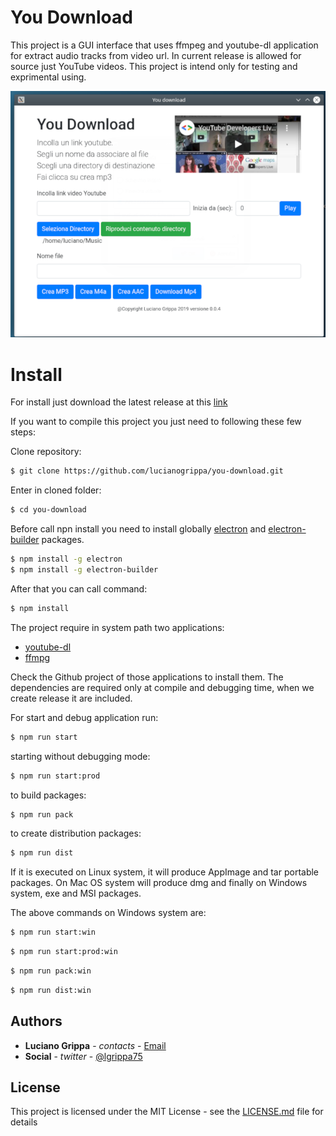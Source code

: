 # You Download

<p>
   This project is a GUI interface that uses ffmpeg and youtube-dl application for extract audio tracks from video url.
   In current release is allowed for source just YouTube videos.
   This project is intend only for testing and exprimental using.
</p>

![program interface](docs/you-download.png)

# Install

For install just download the latest release at this [link](https://github.com/lucianogrippa/you-download/releases)

If you want to compile this project you just need to following these few steps:

Clone repository:

```bash
$ git clone https://github.com/lucianogrippa/you-download.git
```

Enter in cloned folder:

```bash
$ cd you-download
```

Before call npn install you need to install globally [electron](https://www.electronjs.org/docs/tutorial/installation) and [electron-builder](https://www.electron.build) packages.

```bash
$ npm install -g electron
$ npm install -g electron-builder
```

After that you can call command:

```bash
$ npm install
```

The project require in system path two applications:

 - [youtube-dl](https://github.com/ytdl-org/youtube-dl)
 - [ffmpg](https://github.com/FFmpeg/FFmpeg)
  
Check the Github project of those applications to install them.
The dependencies are required only at compile and debugging time, when we create release it are included.

For start and debug application run:

```bash
$ npm run start
```

starting without debugging mode:

```bash
$ npm run start:prod
```

to build packages:

```bash
$ npm run pack
```

to create distribution packages:

```bash
$ npm run dist 
```
If it is executed on Linux system, it will produce AppImage and tar portable packages.
On Mac OS system will produce dmg and finally on Windows system, exe and MSI packages.

The above commands on Windows system are: 

```bash
$ npm run start:win
```

```bash
$ npm run start:prod:win
```

```bash
$ npm run pack:win
```

```bash
$ npm run dist:win
```


## Authors

* **Luciano Grippa** - *contacts* - [Email](mailto:grippa.luciano@gmail.com)
* **Social** - *twitter* - [@lgrippa75](https://twitter.com/lgrippa75)

## License

This project is licensed under the MIT License - see the [LICENSE.md](LICENSE.md) file for details